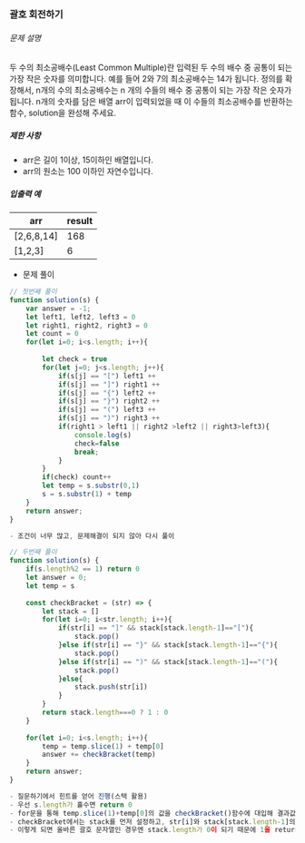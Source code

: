 ### 괄호 회전하기

###### 문제 설명

두 수의 최소공배수(Least Common Multiple)란 입력된 두 수의 배수 중 공통이 되는 가장 작은 숫자를 의미합니다. 예를 들어 2와 7의 최소공배수는 14가 됩니다. 정의를 확장해서, n개의 수의 최소공배수는 n 개의 수들의 배수 중 공통이 되는 가장 작은 숫자가 됩니다. n개의 숫자를 담은 배열 arr이 입력되었을 때 이 수들의 최소공배수를 반환하는 함수, solution을 완성해 주세요.

##### 제한 사항

- arr은 길이 1이상, 15이하인 배열입니다.
- arr의 원소는 100 이하인 자연수입니다.

##### 입출력 예

| arr        | result |
| ---------- | ------ |
| [2,6,8,14] | 168    |
| [1,2,3]    | 6      |



- 문제 풀이

```javascript
// 첫번째 풀이
function solution(s) {
    var answer = -1;
    let left1, left2, left3 = 0
    let right1, right2, right3 = 0
    let count = 0
    for(let i=0; i<s.length; i++){
        
        let check = true
        for(let j=0; j<s.length; j++){
            if(s[j] == "[") left1 ++
            if(s[j] == "]") right1 ++
            if(s[j] == "{") left2 ++
            if(s[j] == "}") right2 ++
            if(s[j] == "(") left3 ++
            if(s[j] == ")") right3 ++
            if(right1 > left1 || right2 >left2 || right3>left3){
                console.log(s)
                check=false
                break;
            }
        }
        if(check) count++
        let temp = s.substr(0,1)
        s = s.substr(1) + temp
    }
    return answer;
}

- 조건이 너무 많고, 문제해결이 되지 않아 다시 풀이

// 두번째 풀이
function solution(s) {
    if(s.length%2 == 1) return 0
    let answer = 0;
    let temp = s
    
    const checkBracket = (str) => {
        let stack = []
        for(let i=0; i<str.length; i++){
            if(str[i] == "]" && stack[stack.length-1]=="["){
                stack.pop()
            }else if(str[i] == "}" && stack[stack.length-1]=="{"){
                stack.pop()
            }else if(str[i] == ")" && stack[stack.length-1]=="("){
                stack.pop()
            }else{
                stack.push(str[i])
            }
        }
        return stack.length===0 ? 1 : 0
    }
    
    for(let i=0; i<s.length; i++){
        temp = temp.slice(1) + temp[0]
        answer += checkBracket(temp)
    }
    return answer;
}

- 질문하기에서 힌트를 얻어 진행(스택 활용)
- 우선 s.length가 홀수면 return 0
- for문을 통해 temp.slice(1)+temp[0]의 값을 checkBracket()함수에 대입해 결과값을 answer에 더하는 방식
- checkBracket에서는 stack를 먼저 설정하고, str[i]와 stack[stack.length-1]의 짝이 맞을때만 stack.pop(), 나머진 stack.push(str[i])
- 이렇게 되면 올바른 괄호 문자열인 경우엔 stack.length가 0이 되기 때문에 1을 return하고 나머진 0을 return
```